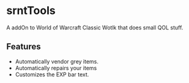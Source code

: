 # srntTools
A addOn to World of Warcraft Classic Wotlk that does small QOL stuff. 


## Features
* Automatically vendor grey items.
* Automatically repairs your items
* Customizes the EXP bar text.
